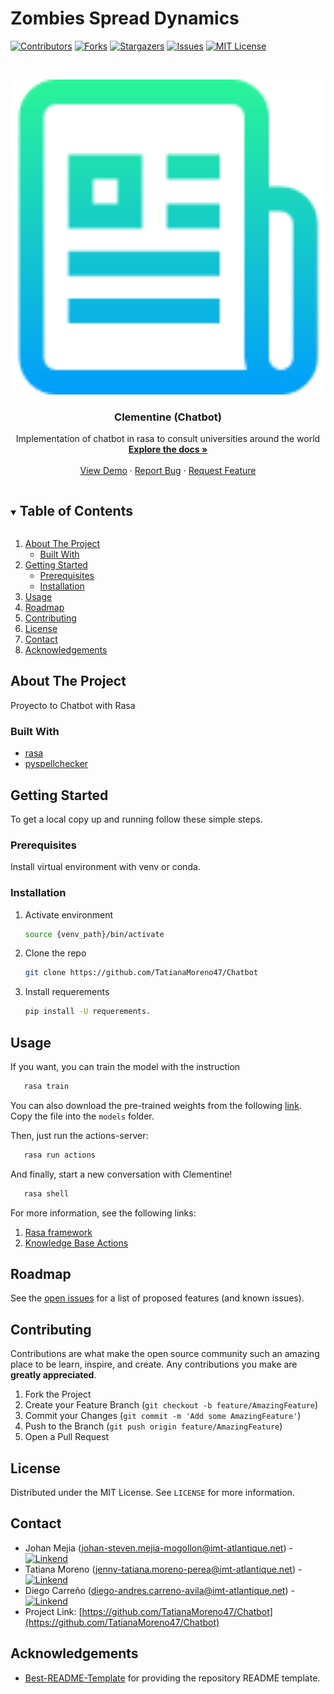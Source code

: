 # Zombies Spread Dynamics

[![Contributors][contributors-shield]][contributors-url]
[![Forks][forks-shield]][forks-url]
[![Stargazers][stars-shield]][stars-url]
[![Issues][issues-shield]][issues-url]
[![MIT License][license-shield]][license-url]
<!-- [![LinkedIn][linkedin-shield]][linkedin-url] -->


<!-- PROJECT LOGO -->
<br />
<p align="center">
  <a href="https://github.com/TatianaMoreno47/Chatbot">
    <img src="images/logo.png" alt="Logo" width="720" >
  </a>

  <h3 align="center"> Clementine (Chatbot) </h3>

  <p align="center">
    Implementation of chatbot in rasa to consult universities around the world
    <br />
    <a href="https://github.com/TatianaMoreno47/Chatbot"><strong>Explore the docs »</strong></a>
    <br />
    <br />
    <a href="https://github.com/TatianaMoreno47/Chatbot/blob/Main/demo.mp4">View Demo</a>
    ·
    <a href="https://github.com/TatianaMoreno47/Chatbot/issues">Report Bug</a>
    ·
    <a href="https://github.com/TatianaMoreno47/Chatbot/issues">Request Feature</a>
  </p>
</p>


<!-- TABLE OF CONTENTS -->
<details open="open">
  <summary><h2 style="display: inline-block">Table of Contents</h2></summary>
  <ol>
    <li>
      <a href="#about-the-project">About The Project</a>
      <ul>
        <li><a href="#built-with">Built With</a></li>
      </ul>
    </li>
    <li>
      <a href="#getting-started">Getting Started</a>
      <ul>
        <li><a href="#prerequisites">Prerequisites</a></li>
        <li><a href="#installation">Installation</a></li>
      </ul>
    </li>
    <li><a href="#usage">Usage</a></li>
    <li><a href="#roadmap">Roadmap</a></li>
    <li><a href="#contributing">Contributing</a></li>
    <li><a href="#license">License</a></li>
    <li><a href="#contact">Contact</a></li>
    <li><a href="#acknowledgements">Acknowledgements</a></li>
  </ol>
</details>

<!-- ABOUT THE PROJECT -->
## About The Project
Proyecto to Chatbot with Rasa

### Built With
* [rasa](https://rasa.com/)
* [pyspellchecker](https://pyspellchecker.readthedocs.io/en/latest/quickstart.html)

<!-- GETTING STARTED -->
## Getting Started
To get a local copy up and running follow these simple steps.

### Prerequisites
Install virtual environment with venv or conda.

### Installation

1. Activate environment
	```sh
   source {venv_path}/bin/activate
   ```
1. Clone the repo
   ```sh
   git clone https://github.com/TatianaMoreno47/Chatbot
   ```
2. Install requerements
   ```sh
   pip install -U requerements.
   ```

<!-- USAGE EXAMPLES -->
## Usage
If you want, you can train the model with the instruction
```sh
   rasa train
   ```
You can also download the pre-trained weights from the following [link](https://drive.google.com/file/d/100WauINufg7QWqOoz8AMUC_hrCPDgfXD/view?usp=sharing). Copy the file into the `models` folder. 

Then, just run the actions-server:
```sh
   rasa run actions
   ```
And finally, start a new conversation with Clementine!
```sh
   rasa shell
   ```

For more information, see the following links:

1. [Rasa framework](https://rasa.com/)
2. [Knowledge Base Actions](https://rasa.com/docs/action-server/knowledge-bases/)

<!-- ROADMAP -->
## Roadmap

See the [open issues](https://github.com/TatianaMoreno47/Chatbot/issues) for a list of proposed features (and known issues).


<!-- CONTRIBUTING -->
## Contributing

Contributions are what make the open source community such an amazing place to be learn, inspire, and create. Any contributions you make are **greatly appreciated**.

1. Fork the Project
2. Create your Feature Branch (`git checkout -b feature/AmazingFeature`)
3. Commit your Changes (`git commit -m 'Add some AmazingFeature'`)
4. Push to the Branch (`git push origin feature/AmazingFeature`)
5. Open a Pull Request

<!-- LICENSE -->
## License

Distributed under the MIT License. See `LICENSE` for more information.



<!-- CONTACT -->
## Contact
* Johan Mejia (johan-steven.mejia-mogollon@imt-atlantique.net) - [![Linkend][linkedin-shield]][linkedin-url-1]
* Tatiana Moreno (jenny-tatiana.moreno-perea@imt-atlantique.net) - [![Linkend][linkedin-shield]][linkedin-url-2]
* Diego Carreño (diego-andres.carreno-avila@imt-atlantique.net) - [![Linkend][linkedin-shield]][linkedin-url-3]
* Project Link: [https://github.com/TatianaMoreno47/Chatbot](https://github.com/TatianaMoreno47/Chatbot)


<!-- ACKNOWLEDGEMENTS -->
## Acknowledgements
* [Best-README-Template](https://github.com/othneildrew/Best-README-Template) for providing the repository README template. 
<!-- * [UE TAL 2020 Chatbot](https://github.com/valeporti/imt_chatbot) for serving as the basis of the project, as well as providing examples of intentions. -->

<!-- MARKDOWN LINKS & IMAGES -->
<!-- https://www.markdownguide.org/basic-syntax/#reference-style-links -->
[contributors-shield]: https://img.shields.io/github/contributors/TatianaMoreno47/Chatbot.svg?style=for-the-badge
[contributors-url]: https://github.com/TatianaMoreno47/Chatbot/network/contributors
[forks-shield]: https://img.shields.io/github/forks/TatianaMoreno47/Chatbot.svg?style=for-the-badge
[forks-url]: https://github.com/TatianaMoreno47/Chatbot/network/members
[stars-shield]: https://img.shields.io/github/stars/TatianaMoreno47/Chatbot.svg?style=for-the-badge
[stars-url]: https://github.com/TatianaMoreno47/Chatbot/stargazers
[issues-shield]: https://img.shields.io/github/issues/TatianaMoreno47/Chatbot.svg?style=for-the-badge
[issues-url]: https://github.com/TatianaMoreno47/Chatbot/issues
[license-shield]: https://img.shields.io/github/license/TatianaMoreno47/Chatbot.svg?style=for-the-badge
[license-url]: https://github.com/TatianaMoreno47/Chatbot/blob/master/LICENSE.txt
[linkedin-shield]: https://img.shields.io/badge/-LinkedIn-black.svg?style=for-the-badge&logo=linkedin&colorB=555

[linkedin-url-1]: https://www.linkedin.com/in/johansmm/
[linkedin-url-2]: https://www.linkedin.com/in/tatiana-moreno-perea/
[linkedin-url-3]: https://www.linkedin.com/in/diego-andres-carre%C3%B1o-49b2ab157/
